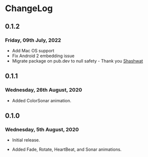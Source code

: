 # ChangeLog

## 0.1.2

### Friday, 09th July, 2022

* Add Mac OS support
* Fix Android 2 embedding issue
* Migrate package on pub.dev to null safety - Thank you [Shashwat](https://github.com/shashwatxx)

## 0.1.1

### Wednesday, 26th August, 2020

* Added ColorSonar animation.

## 0.1.0

### Wednesday, 5th August, 2020

* Initial release.

* Added Fade, Rotate, HeartBeat, and Sonar animations.
